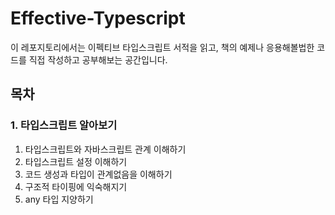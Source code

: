 # Effective-Typescript

이 레포지토리에서는 이펙티브 타입스크립트 서적을 읽고, 책의 예제나 응용해볼법한 코드를 직접 작성하고 공부해보는 공간입니다.

## 목차

### 1. 타입스크립트 알아보기

1.  타입스크립트와 자바스크립트 관계 이해하기
2.  타입스크립트 설정 이해하기
3.  코드 생성과 타입이 관계없음을 이해하기
4.  구조적 타이핑에 익숙해지기
5.  any 타입 지양하기
